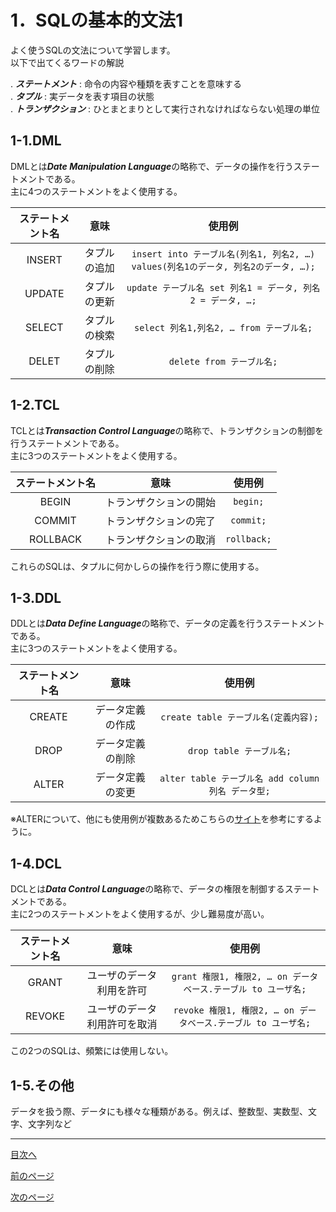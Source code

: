 # 1．SQLの基本的文法1

よく使うSQLの文法について学習します。  
以下で出てくるワードの解説  

. ***ステートメント*** : 命令の内容や種類を表すことを意味する  
. ***タプル*** : 実データを表す項目の状態  
. ***トランザクション*** : ひとまとまりとして実行されなければならない処理の単位  


## 1-1.DML

DMLとは***Date Manipulation Language***の略称で、データの操作を行うステートメントである。  
主に4つのステートメントをよく使用する。  

| ステートメント名 | 意味 | 使用例 |
| :---: | :---: | :---: |
| INSERT | タプルの追加 |`insert into テーブル名(列名1, 列名2, …) values(列名1のデータ, 列名2のデータ, …);`|
| UPDATE | タプルの更新 |`update テーブル名 set 列名1 = データ, 列名2 = データ, …;`|
| SELECT | タプルの検索 |`select 列名1,列名2, … from テーブル名;`|
| DELET | タプルの削除 |`delete from テーブル名;`|

## 1-2.TCL

TCLとは***Transaction Control Language***の略称で、トランザクションの制御を行うステートメントである。  
主に3つのステートメントをよく使用する。  

| ステートメント名 | 意味 | 使用例 |
| :---: | :---: | :---: |
| BEGIN | トランザクションの開始 |`begin;`|
| COMMIT | トランザクションの完了 |`commit;`|
| ROLLBACK | トランザクションの取消 |`rollback;`|

これらのSQLは、タプルに何かしらの操作を行う際に使用する。  

## 1-3.DDL

DDLとは***Data Define Language***の略称で、データの定義を行うステートメントである。  
主に3つのステートメントをよく使用する。  

| ステートメント名 | 意味 | 使用例 |
| :---: | :---: | :---: |
| CREATE | データ定義の作成 | `create table テーブル名(定義内容);` |
| DROP | データ定義の削除 | `drop table テーブル名;` |
| ALTER | データ定義の変更 | `alter table テーブル名 add column 列名 データ型;` |

※ALTERについて、他にも使用例が複数あるためこちらの[サイト](https://itc.tokyo/sql/alter-table/)を参考にするように。  

## 1-4.DCL

DCLとは***Data Control Language***の略称で、データの権限を制御するステートメントである。  
主に2つのステートメントをよく使用するが、少し難易度が高い。  

| ステートメント名 | 意味 | 使用例 |
| :---: | :---: | :---: |
| GRANT | ユーザのデータ利用を許可 |`grant 権限1, 権限2, … on データベース.テーブル to ユーザ名;`|
| REVOKE | ユーザのデータ利用許可を取消 |`revoke 権限1, 権限2, … on データベース.テーブル to ユーザ名;`|

この2つのSQLは、頻繁には使用しない。  

## 1-5.その他

データを扱う際、データにも様々な種類がある。例えば、整数型、実数型、文字、文字列など  



___
[目次へ](https://github.com/122yuuki/SDP_DB/blob/main/README.md)  

[前のページ](https://github.com/122yuuki/SDP_DB/blob/main/Section_2/section_2-1.md)

[次のページ](https://github.com/122yuuki/SDP_DB/blob/main/Section_2/section_2-3.md)
